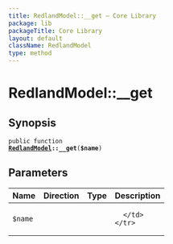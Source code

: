 ```yaml
---
title: RedlandModel::__get — Core Library
package: lib
packageTitle: Core Library
layout: default
className: RedlandModel
type: method
---
```


# RedlandModel::__get

## Synopsis

<code>public function <b><a href="RedlandModel">RedlandModel</a>::__get</b>(<b>$name</b>)</code>

## Parameters

<table>
  <thead>
    <tr>
      <th>Name</th>
      <th>Direction</th>
      <th>Type</th>
      <th>Description</th>
    </tr>
  </thead>
  <tbody>
    <tr>
      <td><code>$name</code>
      <td><i></i></td>
      <td></td>
      <td>

      </td>
    </tr>
  </tbody>
</table>

